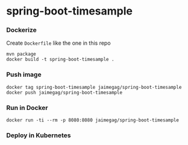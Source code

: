 # spring-boot-timesample

### Dockerize
Create `Dockerfile` like the one in this repo

    mvn package
    docker build -t spring-boot-timesample .

### Push image
    docker tag spring-boot-timesample jaimegag/spring-boot-timesample
    docker push jaimegag/spring-boot-timesample

### Run in Docker
    docker run -ti --rm -p 8080:8080 jaimegag/spring-boot-timesample

### Deploy in Kubernetes
